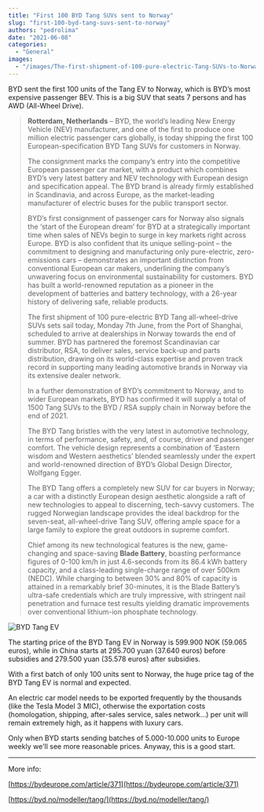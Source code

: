 ```yaml
---
title: "First 100 BYD Tang SUVs sent to Norway"
slug: "first-100-byd-tang-suvs-sent-to-norway"
authors: "pedrolima"
date: "2021-06-08"
categories:
  - "General"
images:
  - "/images/The-first-shipment-of-100-pure-electric-Tang-SUVs-to-Norway.avif"
---
```


BYD sent the first 100 units of the Tang EV to Norway, which is BYD’s most expensive passenger BEV. This is a big SUV that seats 7 persons and has AWD (All-Wheel Drive).

> **Rotterdam, Netherlands** – BYD, the world’s leading New Energy Vehicle (NEV) manufacturer, and one of the first to produce one million electric passenger cars globally, is today shipping the first 100 European-specification BYD Tang SUVs for customers in Norway.
> 
> The consignment marks the company’s entry into the competitive European passenger car market, with a product which combines BYD’s very latest battery and NEV technology with European design and specification appeal. The BYD brand is already firmly established in Scandinavia, and across Europe, as the market-leading manufacturer of electric buses for the public transport sector.
> 
> BYD’s first consignment of passenger cars for Norway also signals the ‘start of the European dream’ for BYD at a strategically important time when sales of NEVs begin to surge in key markets right across Europe. BYD is also confident that its unique selling-point – the commitment to designing and manufacturing only pure-electric, zero-emissions cars – demonstrates an important distinction from conventional European car makers, underlining the company’s unwavering focus on environmental sustainability for customers. BYD has built a world-renowned reputation as a pioneer in the development of batteries and battery technology, with a 26-year history of delivering safe, reliable products.
> 
> The first shipment of 100 pure-electric BYD Tang all-wheel-drive SUVs sets sail today, Monday 7th June, from the Port of Shanghai, scheduled to arrive at dealerships in Norway towards the end of summer. BYD has partnered the foremost Scandinavian car distributor, RSA, to deliver sales, service back-up and parts distribution, drawing on its world-class expertise and proven track record in supporting many leading automotive brands in Norway via its extensive dealer network.
> 
> In a further demonstration of BYD’s commitment to Norway, and to wider European markets, BYD has confirmed it will supply a total of 1500 Tang SUVs to the BYD / RSA supply chain in Norway before the end of 2021.
> 
> The BYD Tang bristles with the very latest in automotive technology, in terms of performance, safety, and, of course, driver and passenger comfort. The vehicle design represents a combination of ‘Eastern wisdom and Western aesthetics’ blended seamlessly under the expert and world-renowned direction of BYD’s Global Design Director, Wolfgang Egger.
> 
> The BYD Tang offers a completely new SUV for car buyers in Norway; a car with a distinctly European design aesthetic alongside a raft of new technologies to appeal to discerning, tech-savvy customers. The rugged Norwegian landscape provides the ideal backdrop for the seven-seat, all-wheel-drive Tang SUV, offering ample space for a large family to explore the great outdoors in supreme comfort.
> 
> Chief among its new technological features is the new, game-changing and space-saving **Blade Battery**, boasting performance figures of 0-100 km/h in just 4.6-seconds from its 86.4 kWh battery capacity, and a class-leading single-charge range of over 500km (NEDC). While charging to between 30% and 80% of capacity is attained in a remarkably brief 30-minutes, it is the Blade Battery’s ultra-safe credentials which are truly impressive, with stringent nail penetration and furnace test results yielding dramatic improvements over conventional lithium-ion phosphate technology.

![BYD Tang EV](images/BYD-Tang-EV.avif)

The starting price of the BYD Tang EV in Norway is 599.900 NOK (59.065 euros), while in China starts at 295.700 yuan (37.640 euros) before subsidies and 279.500 yuan (35.578 euros) after subsidies.

With a first batch of only 100 units sent to Norway, the huge price tag of the BYD Tang EV is normal and expected.

An electric car model needs to be exported frequently by the thousands (like the Tesla Model 3 MIC), otherwise the exportation costs (homologation, shipping, after-sales service, sales network…) per unit will remain extremely high, as it happens with luxury cars.

Only when BYD starts sending batches of 5.000-10.000 units to Europe weekly we'll see more reasonable prices. Anyway, this is a good start.

---

More info:

[https://bydeurope.com/article/371](https://bydeurope.com/article/371)

[https://byd.no/modeller/tang/](https://byd.no/modeller/tang/)
